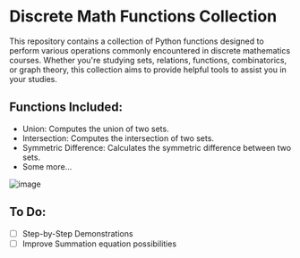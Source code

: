 # Discrete Math Functions Collection
This repository contains a collection of Python functions designed to perform various operations commonly encountered in discrete mathematics courses. Whether you're studying sets, relations, functions, combinatorics, or graph theory, this collection aims to provide helpful tools to assist you in your studies.

## Functions Included:
 - Union: Computes the union of two sets.
 - Intersection: Computes the intersection of two sets.
 - Symmetric Difference: Calculates the symmetric difference between two sets.
 - Some more...

![image](https://github.com/joaoguilhermemendes/DiscreteMathLib_UFF/assets/68798128/a4fd6ee6-c3b2-405a-89c7-e741368fd11c)

## To Do:
 - [ ] Step-by-Step Demonstrations
 - [ ] Improve Summation equation possibilities
